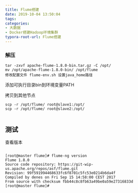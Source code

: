 ```yaml
---
title: Flume搭建
date: 2019-10-04 13:50:04
tags:
categories:
- 大数据
- Docker搭建Hadoop环境集群
typora-root-url: Flume搭建
---
```


### 解压

```
tar -zxvf apache-flume-1.8.0-bin.tar.gz -C /opt/
mv /opt/apache-flume-1.8.0-bin/ /opt/flume  
修改配置文件 flume-env.sh 设置java_home路径

```

添加可执行目录bin到环境变量PATH

<!-- more -->

拷贝到其他节点

```
scp -r /opt/flume/ root@slave1:/opt/
scp -r /opt/flume/ root@slave2:/opt/


```

## 测试

查看版本

```

[root@master flume]# flume-ng version
Flume 1.8.0
Source code repository: https://git-wip-us.apache.org/repos/asf/flume.git
Revision: 99f591994468633fc6f8701c5fc53e0214b6da4f
Compiled by denes on Fri Sep 15 14:58:00 CEST 2017
From source with checksum fbb44c8c8fb63a49be0a59e27316833d
[root@master flume]# 

```